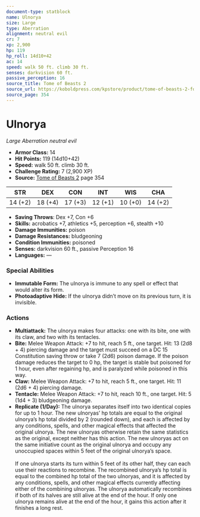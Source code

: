 ```yaml
---
document-type: statblock
name: Ulnorya
size: Large
type: Aberration
alignment: neutral evil
cr: 7
xp: 2,900
hp: 119
hp_roll: 14d10+42
ac: 14
speed: walk 50 ft. climb 30 ft.
senses: darkvision 60 ft. 
passive_perception: 16
source_title: Tome of Beasts 2
source_url: https://koboldpress.com/kpstore/product/tome-of-beasts-2-for-5th-edition
source_page: 354
---
```


# Ulnorya

*Large* *Aberration* *neutral evil*

- **Armor Class:** 14
- **Hit Points:** 119 (14d10+42)
- **Speed:** walk 50 ft. climb 30 ft.
- **Challenge Rating:** 7 (2,900 XP)
- **Source:** [Tome of Beasts 2](https://koboldpress.com/kpstore/product/tome-of-beasts-2-for-5th-edition) page 354

| STR | DEX | CON | INT | WIS | CHA |
| --- | --- | --- | --- | --- | --- |
| 14 (+2) | 18 (+4) | 17 (+3) | 12 (+1) | 10 (+0) | 14 (+2) |

- **Saving Throws**: Dex +7, Con +6
- **Skills:** acrobatics +7, athletics +5, perception +6, stealth +10
- **Damage Immunities:** poison
- **Damage Resistances:** bludgeoning
- **Condition Immunities:** poisoned
- **Senses:** darkvision 60 ft., passive Perception 16
- **Languages:** —

### Special Abilities

- **Immutable Form:** The ulnorya is immune to any spell or effect that would alter its form.
- **Photoadaptive Hide:** If the ulnorya didn’t move on its previous turn, it is invisible.

### Actions

- **Multiattack:** The ulnorya makes four attacks: one with its bite, one with its claw, and two with its tentacles.
- **Bite:** Melee Weapon Attack: +7 to hit, reach 5 ft., one target. Hit: 13 (2d8 + 4) piercing damage and the target must succeed on a DC 15 Constitution saving throw or take 7 (2d6) poison damage. If the poison damage reduces the target to 0 hp, the target is stable but poisoned for 1 hour, even after regaining hp, and is paralyzed while poisoned in this way.
- **Claw:** Melee Weapon Attack: +7 to hit, reach 5 ft., one target. Hit: 11 (2d6 + 4) piercing damage.
- **Tentacle:** Melee Weapon Attack: +7 to hit, reach 10 ft., one target. Hit: 5 (1d4 + 3) bludgeoning damage.
- **Replicate (1/Day):** The ulnorya separates itself into two identical copies for up to 1 hour. The new ulnoryas’ hp totals are equal to the original ulnorya’s hp total divided by 2 (rounded down), and each is affected by any conditions, spells, and other magical effects that affected the original ulnorya. The new ulnoryas otherwise retain the same statistics as the original, except neither has this action. The new ulnoryas act on the same initiative count as the original ulnorya and occupy any unoccupied spaces within 5 feet of the original ulnorya’s space.<br><br>If one ulnorya starts its turn within 5 feet of its other half, they can each use their reactions to recombine. The recombined ulnorya’s hp total is equal to the combined hp total of the two ulnoryas, and it is affected by any conditions, spells, and other magical effects currently affecting either of the combining ulnoryas. The ulnorya automatically recombines if both of its halves are still alive at the end of the hour. If only one ulnorya remains alive at the end of the hour, it gains this action after it finishes a long rest.

